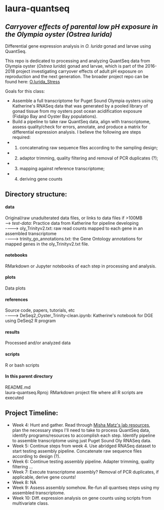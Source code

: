 # laura-quantseq

## _Carryover effects of parental low pH exposure in the Olympia oyster (Ostrea lurida)_  

Differential gene expression analysis in _O. lurida_ gonad and larvae using QuantSeq. 

This repo is dedicated to processing and analyzing QuantSeq data from Olympia oyster (_Ostrea lurida_) gonad and larvae, which is part of the 2016-2018 project investigating carryover effects of adult pH exposure on reproduction and the next generation. The broader project repo can be found here: [O.lurida_Stress](https://github.com/laurahspencer/O.lurida_Stress)  

Goals for this class:  
  - Assemble a full transcriptome for Puget Sound Olympia oysters using Katherine's RNASeq data that was generated by a pooled library of gonad tissue from my oysters post ocean acidification exposure (Fidalgo Bay and Oyster Bay populations).    
  - Build a pipeline to take raw QuantSeq data, align with transcriptome, assess quality/check for errors, annotate, and produce a matrix for differential expression analysis. I believe the following are steps required:  
  - 1) concatenating raw sequence files according to the sampling design;   
  - 2) adaptor trimming, quality filtering and removal of PCR duplicates (?);    
  - 3) mapping against reference transcriptome;   
  - 4) deriving gene counts   

## Directory structure: 

#### data 
Original/raw unadulterated data files, or links to data files if >100MB  
--> _test-data:_ Practice data from Katherine for pipeline developing   
----> oly_Trinityv2.txt: raw read counts mapped to each gene in an assembled transcriptome  
----> trinity_go_annotations.txt: the Gene Ontology annotations for mapped genes in the oly_Trinityv2.txt file. 

#### notebooks  
RMarkdown or Jupyter notebooks of each step in processing and analysis. 

#### plots  
Data plots   

#### references  
Source code, papers, tutorials, etc  
----> DeSeq2_Oyster_Trinity-clean.ipynb: Katherine's notebook for DGE using DeSeq2 R program 

#### results
Processed and/or analyzed data   

#### scripts 
R or bash scripts   

#### In this parent directory  
README.md  
laura-quantseq.Rproj: RMarkdown project file where all R scripts are executed   

## Project Timeline: 
- Week 4: Hunt and gather. Read through [Misha Matz's lab resources](https://github.com/z0on/tag-based_RNAseq), plan the necessary steps I'll need to take to process QuantSeq data, identify programs/resources to accomplish each step. Identify pipeline to assemble transcriptome using just Puget Sound Oly RNASeq data.  
- Week 5: Continue steps from week 4. Use abridged RNASeq dataset to start testing assembly pipeline. Concatenate raw sequence files according to design (?).  
- Week 6: Continue testing assembly pipeline. Adapter trimming, quality filtering ... 
- Week 7: Execute transcriptome assembly?  Removal of PCR duplicates, if applicable, derive gene counts!  
- Week 8: NA   
- Week 9: Assess assembly somehow.  Re-fun all quantseq steps using my assembled transcriptome.  
- Week 10: Diff. expression analysis on gene counts using scripts from multivariate class.   


